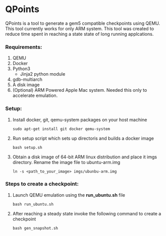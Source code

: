 # QPoints

QPoints is a tool to generate a gem5 compatible checkpoints 
using QEMU. This tool currently works for only ARM system. 
This tool was created to reduce time spent in reaching
a state state of long running applcations.

### Requirements:
1. QEMU
2. Docker
3. Python3
   - Jinja2 python module
4. gdb-multiarch
5. A disk image
6. (Optional) ARM Powered Apple Mac system. Needed this only to accelerate emulation.

### Setup:
1. Install docker, git, qemu-system packages on your host machine
   ```
   sudo apt-get install git docker qemu-system
   ```
2. Run setup script which sets up directoris and builds a docker image
   ```
   bash setup.sh
   ```
3. Obtain a disk image of 64-bit ARM linux distribution and place it imgs directory.
   Rename the image file to ubuntu-arm.img
   ```
   ln -s <path_to_your_image> imgs/ubunbu-arm.img
   ```

### Steps to create a checkpoint:
1. Launch QEMU emulation using the **run_ubuntu.sh** file
   ```
   bash run_ubuntu.sh
   ```
2. After reaching a steady state invoke the following command to create a checkpoint
   ```
   bash gen_snapshot.sh
   ```
